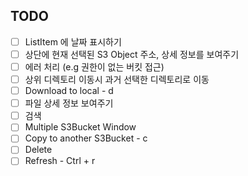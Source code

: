 ## TODO
- [ ] ListItem 에 날짜 표시하기
- [ ] 상단에 현재 선택된 S3 Object 주소, 상세 정보를 보여주기
- [ ] 에러 처리 (e.g 권한이 없는 버킷 접근)
- [ ] 상위 디렉토리 이동시 과거 선택한 디렉토리로 이동
- [ ] Download to local - d
- [ ] 파일 상세 정보 보여주기
- [ ] 검색
- [ ] Multiple S3Bucket Window
- [ ] Copy to another S3Bucket - c
- [ ] Delete
- [ ] Refresh - Ctrl + r
